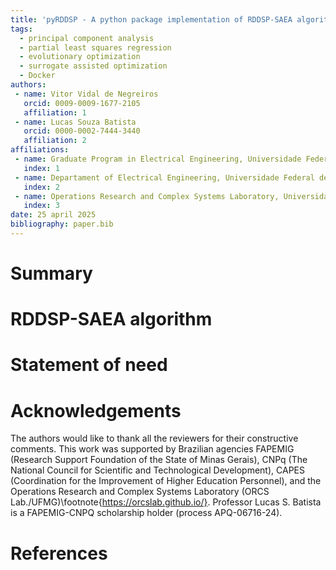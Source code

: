 ```yaml
---
title: 'pyRDDSP - A python package implementation of RDDSP-SAEA algorithm application'
tags:
  - principal component analysis
  - partial least squares regression
  - evolutionary optimization
  - surrogate assisted optimization
  - Docker
authors:
 - name: Vitor Vidal de Negreiros
   orcid: 0009-0009-1677-2105
   affiliation: 1
 - name: Lucas Souza Batista
   orcid: 0000-0002-7444-3440
   affiliation: 2
affiliations:
 - name: Graduate Program in Electrical Engineering, Universidade Federal de Minas Gerais, Brazil
   index: 1
 - name: Departament of Electrical Engineering, Universidade Federal de Minas Gerais, Brazil
   index: 2
 - name: Operations Research and Complex Systems Laboratory, Universidade Federal de Minas Gerais, Brazil
   index: 3
date: 25 april 2025
bibliography: paper.bib
---
```


# Summary


# RDDSP-SAEA algorithm


# Statement of need


# Acknowledgements

The authors would like to thank all the reviewers for their constructive comments. This work was supported by Brazilian agencies FAPEMIG (Research Support Foundation of the State of Minas Gerais), CNPq (The National Council for Scientific and Technological Development), CAPES (Coordination for the Improvement of Higher Education Personnel), and the Operations Research and Complex Systems Laboratory (ORCS Lab./UFMG)\footnote{https://orcslab.github.io/}. Professor Lucas S. Batista is a FAPEMIG-CNPQ scholarship holder (process APQ-06716-24).

# References
